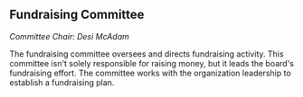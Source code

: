 ## Fundraising Committee

_Committee Chair: Desi McAdam_

The fundraising committee oversees and directs fundraising activity. This committee isn't solely responsible for raising money, but it leads the board's fundraising effort. The committee works with the organization leadership to establish a fundraising plan.
